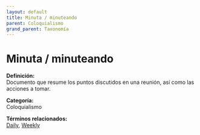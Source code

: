```yaml
---
layout: default
title: Minuta / minuteando
parent: Coloquialismo
grand_parent: Taxonomía
---
```


# Minuta / minuteando

**Definición:**  
Documento que resume los puntos discutidos en una reunión, así como las acciones a tomar.

**Categoría:**  
Coloquialismo 
  


**Términos relacionados:**  
[Daily](https://maleniski.github.io/diccionario-angl-tec-mx/docs/taxonomia/coloquialismo/daily.html), [Weekly](https://maleniski.github.io/diccionario-angl-tec-mx/docs/taxonomia/coloquialismo/weekly.html)
